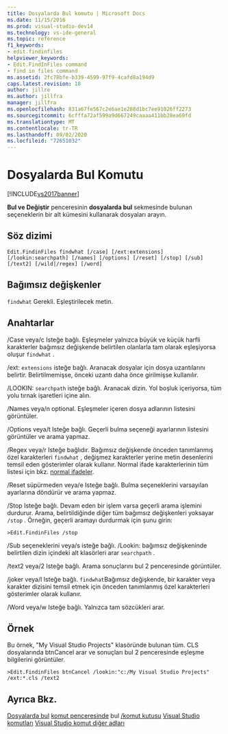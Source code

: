 ```yaml
---
title: Dosyalarda Bul komutu | Microsoft Docs
ms.date: 11/15/2016
ms.prod: visual-studio-dev14
ms.technology: vs-ide-general
ms.topic: reference
f1_keywords:
- edit.findinfiles
helpviewer_keywords:
- Edit.FindInFiles command
- find in files command
ms.assetid: 2fc78bfe-b339-4599-97f9-4cafd8a194d9
caps.latest.revision: 18
author: jillre
ms.author: jillfra
manager: jillfra
ms.openlocfilehash: 831a67fe567c2e6ae1e288d1bc7ee91026ff2273
ms.sourcegitcommit: 6cfffa72af599a9d667249caaaa411bb28ea69fd
ms.translationtype: MT
ms.contentlocale: tr-TR
ms.lasthandoff: 09/02/2020
ms.locfileid: "72651032"
---
```

# <a name="find-in-files-command"></a>Dosyalarda Bul Komutu
[!INCLUDE[vs2017banner](../../includes/vs2017banner.md)]

**Bul ve Değiştir** penceresinin **dosyalarda bul** sekmesinde bulunan seçeneklerin bir alt kümesini kullanarak dosyaları arayın.

## <a name="syntax"></a>Söz dizimi

```
Edit.FindinFiles findwhat [/case] [/ext:extensions]
[/lookin:searchpath] [/names] [/options] [/reset] [/stop] [/sub]
[/text2] [/wild|/regex] [/word]
```

## <a name="arguments"></a>Bağımsız değişkenler
 `findwhat` Gerekli. Eşleştirilecek metin.

## <a name="switches"></a>Anahtarlar
 /Case veya/c Isteğe bağlı. Eşleşmeler yalnızca büyük ve küçük harfli karakterler bağımsız değişkende belirtilen olanlarla tam olarak eşleşiyorsa oluşur `findwhat` .

 /ext: `extensions` isteğe bağlı. Aranacak dosyalar için dosya uzantılarını belirtir. Belirtilmemişse, önceki uzantı daha önce girilmişse kullanılır.

 /LOOKIN: `searchpath` isteğe bağlı. Aranacak dizin. Yol boşluk içeriyorsa, tüm yolu tırnak işaretleri içine alın.

 /Names veya/n optional. Eşleşmeler içeren dosya adlarının listesini görüntüler.

 /Options veya/t Isteğe bağlı. Geçerli bulma seçeneği ayarlarının listesini görüntüler ve arama yapmaz.

 /Regex veya/r Isteğe bağlıdır. Bağımsız değişkende önceden tanımlanmış özel karakterleri `findwhat` , değişmez karakterler yerine metin desenlerini temsil eden gösterimler olarak kullanır. Normal ifade karakterlerinin tüm listesi için bkz. [normal ifadeler](../../ide/using-regular-expressions-in-visual-studio.md).

 /Reset süpürmeden veya/e Isteğe bağlı. Bulma seçeneklerini varsayılan ayarlarına döndürür ve arama yapmaz.

 /Stop Isteğe bağlı. Devam eden bir işlem varsa geçerli arama işlemini durdurur. Arama, belirtildiğinde diğer tüm bağımsız değişkenleri yoksayar `/stop` . Örneğin, geçerli aramayı durdurmak için şunu girin:

```
>Edit.FindinFiles /stop
```

 /Sub seçeneklerini veya/s isteğe bağlı. /Lookin: bağımsız değişkeninde belirtilen dizin içindeki alt klasörleri arar `searchpath` .

 /text2 veya/2 Isteğe bağlı. Arama sonuçlarını bul 2 penceresinde görüntüler.

 /joker veya/l Isteğe bağlı. `findwhat`Bağımsız değişkende, bir karakter veya karakter dizisini temsil etmek için önceden tanımlanmış özel karakterleri gösterimler olarak kullanır.

 /Word veya/w Isteğe bağlı. Yalnızca tam sözcükleri arar.

## <a name="example"></a>Örnek
 Bu örnek, "My Visual Studio Projects" klasöründe bulunan tüm. CLS dosyalarında btnCancel arar ve sonuçları bul 2 penceresinde eşleşme bilgilerini görüntüler.

```
>Edit.FindinFiles btnCancel /lookin:"c:/My Visual Studio Projects" /ext:*.cls /text2
```

## <a name="see-also"></a>Ayrıca Bkz.
 [Dosyalarda bul](../../ide/find-in-files.md) [komut penceresinde](../../ide/reference/command-window.md) bul [/komut kutusu](../../ide/find-command-box.md) [Visual Studio komutları](../../ide/reference/visual-studio-commands.md) [Visual Studio komut diğer adları](../../ide/reference/visual-studio-command-aliases.md)
